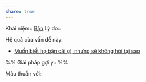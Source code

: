 ```yaml
---
share: true
---
```

Khái niệm:: [Bận](../T%E1%BB%AB%20%C4%91i%E1%BB%83n/Ti%C3%AAu%20c%E1%BB%B1c/B%E1%BA%ADn.md)
Lý do:: 

Hệ quả của vấn đề này:
- [Muốn biết họ bận cái gì, nhưng sẽ không hỏi tại sao](./Mu%E1%BB%91n%20bi%E1%BA%BFt%20h%E1%BB%8D%20b%E1%BA%ADn%20c%C3%A1i%20g%C3%AC,%20nh%C6%B0ng%20s%E1%BA%BD%20kh%C3%B4ng%20h%E1%BB%8Fi%20t%E1%BA%A1i%20sao.md)


%%
Giải pháp gợi ý:: 
%%



Mâu thuẫn với::
